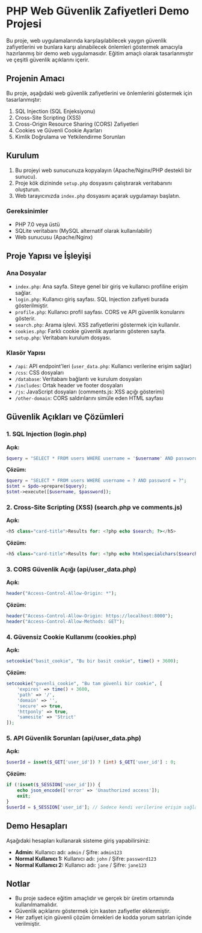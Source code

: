 # PHP Web Güvenlik Zafiyetleri Demo Projesi

Bu proje, web uygulamalarında karşılaşılabilecek yaygın güvenlik zafiyetlerini ve bunlara karşı alınabilecek önlemleri göstermek amacıyla hazırlanmış bir demo web uygulamasıdır. Eğitim amaçlı olarak tasarlanmıştır ve çeşitli güvenlik açıklarını içerir.

## Projenin Amacı

Bu proje, aşağıdaki web güvenlik zafiyetlerini ve önlemlerini göstermek için tasarlanmıştır:

1. SQL Injection (SQL Enjeksiyonu)
2. Cross-Site Scripting (XSS)
3. Cross-Origin Resource Sharing (CORS) Zafiyetleri
4. Cookies ve Güvenli Cookie Ayarları
5. Kimlik Doğrulama ve Yetkilendirme Sorunları

## Kurulum

1. Bu projeyi web sunucunuza kopyalayın (Apache/Nginx/PHP destekli bir sunucu).
2. Proje kök dizininde `setup.php` dosyasını çalıştırarak veritabanını oluşturun.
3. Web tarayıcınızda `index.php` dosyasını açarak uygulamayı başlatın.

### Gereksinimler

- PHP 7.0 veya üstü
- SQLite veritabanı (MySQL alternatif olarak kullanılabilir)
- Web sunucusu (Apache/Nginx)

## Proje Yapısı ve İşleyişi

### Ana Dosyalar

- `index.php`: Ana sayfa. Siteye genel bir giriş ve kullanıcı profiline erişim sağlar.
- `login.php`: Kullanıcı giriş sayfası. SQL Injection zafiyeti burada gösterilmiştir.
- `profile.php`: Kullanıcı profil sayfası. CORS ve API güvenlik konularını gösterir.
- `search.php`: Arama işlevi. XSS zafiyetlerini göstermek için kullanılır.
- `cookies.php`: Farklı cookie güvenlik ayarlarını gösteren sayfa.
- `setup.php`: Veritabanı kurulum dosyası.

### Klasör Yapısı

- `/api`: API endpoint'leri (`user_data.php`: Kullanıcı verilerine erişim sağlar)
- `/css`: CSS dosyaları
- `/database`: Veritabanı bağlantı ve kurulum dosyaları
- `/includes`: Ortak header ve footer dosyaları
- `/js`: JavaScript dosyaları (comments.js: XSS açığı gösterimi)
- `/other-domain`: CORS saldırılarını simüle eden HTML sayfası

## Güvenlik Açıkları ve Çözümleri

### 1. SQL Injection (login.php)

**Açık:**
```php
$query = "SELECT * FROM users WHERE username = '$username' AND password = '$password'";
```

**Çözüm:**
```php
$query = "SELECT * FROM users WHERE username = ? AND password = ?";
$stmt = $pdo->prepare($query);
$stmt->execute([$username, $password]);
```

### 2. Cross-Site Scripting (XSS) (search.php ve comments.js)

**Açık:**
```php
<h5 class="card-title">Results for: <?php echo $search; ?></h5>
```

**Çözüm:**
```php
<h5 class="card-title">Results for: <?php echo htmlspecialchars($search, ENT_QUOTES, 'UTF-8'); ?></h5>
```

### 3. CORS Güvenlik Açığı (api/user_data.php)

**Açık:**
```php
header("Access-Control-Allow-Origin: *");
```

**Çözüm:**
```php
header("Access-Control-Allow-Origin: https://localhost:8000");
header("Access-Control-Allow-Methods: GET");
```

### 4. Güvensiz Cookie Kullanımı (cookies.php)

**Açık:**
```php
setcookie("basit_cookie", "Bu bir basit cookie", time() + 3600);
```

**Çözüm:**
```php
setcookie("guvenli_cookie", "Bu tam güvenli bir cookie", [
    'expires' => time() + 3600,
    'path' => '/',
    'domain' => '',
    'secure' => true,
    'httponly' => true,
    'samesite' => 'Strict'
]);
```

### 5. API Güvenlik Sorunları (api/user_data.php)

**Açık:**
```php
$userId = isset($_GET['user_id']) ? (int) $_GET['user_id'] : 0;
```

**Çözüm:**
```php
if (!isset($_SESSION['user_id'])) {
    echo json_encode(['error' => 'Unauthorized access']);
    exit;
}
$userId = $_SESSION['user_id']; // Sadece kendi verilerine erişim sağlanır
```

## Demo Hesapları

Aşağıdaki hesapları kullanarak sisteme giriş yapabilirsiniz:

- **Admin:** Kullanıcı adı: `admin` / Şifre: `admin123`
- **Normal Kullanıcı 1:** Kullanıcı adı: `john` / Şifre: `password123`
- **Normal Kullanıcı 2:** Kullanıcı adı: `jane` / Şifre: `jane123`

## Notlar

- Bu proje sadece eğitim amaçlıdır ve gerçek bir üretim ortamında kullanılmamalıdır.
- Güvenlik açıklarını göstermek için kasten zafiyetler eklenmiştir.
- Her zafiyet için güvenli çözüm örnekleri de kodda yorum satırları içinde verilmiştir.


